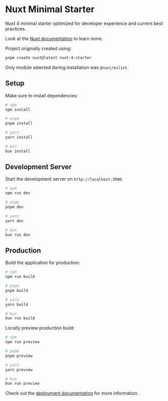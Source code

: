# Nuxt Minimal Starter

Nuxt 4 minimal starter optimized for developer experience and current best practices.

Look at the [Nuxt documentation](https://nuxt.com/docs/getting-started/introduction) to learn more.

Project originally created using:

```bash
pnpm create nuxt@latest nuxt-4-starter
```

Only module selected during installation was `@nuxt/eslint`.

## Setup

Make sure to install dependencies:

```bash
# npm
npm install

# pnpm
pnpm install

# yarn
yarn install

# bun
bun install
```

## Development Server

Start the development server on `http://localhost:3000`:

```bash
# npm
npm run dev

# pnpm
pnpm dev

# yarn
yarn dev

# bun
bun run dev
```

## Production

Build the application for production:

```bash
# npm
npm run build

# pnpm
pnpm build

# yarn
yarn build

# bun
bun run build
```

Locally preview production build:

```bash
# npm
npm run preview

# pnpm
pnpm preview

# yarn
yarn preview

# bun
bun run preview
```

Check out the [deployment documentation](https://nuxt.com/docs/getting-started/deployment) for more information.

